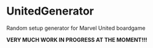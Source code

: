 # UnitedGenerator
Random setup generator for Marvel United boardgame 

__VERY MUCH WORK IN PROGRESS AT THE MOMENT!!!__
